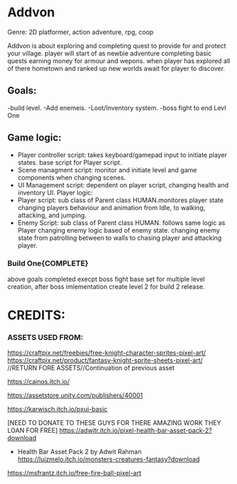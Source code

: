# Addvon

Genre: 2D platformer, action adventure, rpg, coop

Addvon is about exploring and completing quest to provide for and protect your village. player will start of as newbie adventure completing basic quests earning money for armour and wepons. when player has explored all of there hometown and ranked up new worlds await for player to discover.

## Goals:
-build level.
-Add enemeis.
-Loot/Inventory system.
-boss fight to end Levl One


## Game logic:
- Player controller script: takes keyboard/gamepad input to initiate player states. base script for Player script.
- Scene managment script: monitor and initiate level and game components when changing scenes.
- UI Management script: dependent on player script, changing health and inventory UI.
Player logic:
- Player script: sub class of Parent class HUMAN.monitores player state changing players behaviour and animation from Idle, to walking, attacking, and jumping.
- Enemy Script: sub class of Parent class HUMAN. follows same logic as Player changing enemy logic based of 
enemy state. changing enemy state from patrolling between to walls to chasing player and attacking player.

### Build One{COMPLETE}
above goals completed execpt boss fight
base set for multiple level creation, after boss imlementation create level 2 for build 2 release.


# CREDITS:
### ASSETS USED FROM:

https://craftpix.net/freebies/free-knight-character-sprites-pixel-art/
https://craftpix.net/product/fantasy-knight-sprite-sheets-pixel-art/   //RETURN FORE ASSETS//Continuation of previous asset

https://cainos.itch.io/

https://assetstore.unity.com/publishers/40001

https://karwisch.itch.io/pxui-basic

[NEED TO DONATE TO THESE GUYS FOR THERE AMAZING WORK THEY LOAN FOR FREE]
https://adwitr.itch.io/pixel-health-bar-asset-pack-2?download 
- Health Bar Asset Pack 2 by Adwit Rahman
https://luizmelo.itch.io/monsters-creatures-fantasy?download

https://msfrantz.itch.io/free-fire-ball-pixel-art
